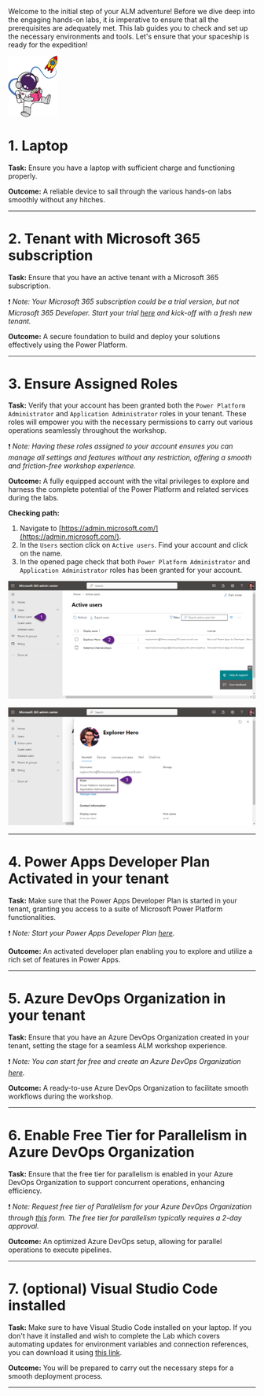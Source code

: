 Welcome to the initial step of your ALM adventure! Before we dive deep into the engaging hands-on labs, it is imperative to ensure that all the prerequisites are adequately met. This lab guides you to check and set up the necessary environments and tools. Let's ensure that your spaceship is ready for the expedition!

<img src="https://github.com/Katerina-Chernevskaya/BalticSummit2023/blob/56bd3760a60e6e829a9c3b666888e8dcb50b41cc/labs/screenshots/lab1/1-GearGalaxy.png" width="100">



# 1. Laptop
**Task:** Ensure you have a laptop with sufficient charge and functioning properly.

**Outcome:** A reliable device to sail through the various hands-on labs smoothly without any hitches.

***


# 2. Tenant with Microsoft 365 subscription
**Task:** Ensure that you have an active tenant with a Microsoft 365 subscription.

:exclamation: _Note:
Your Microsoft 365 subscription could be a trial version, but not Microsoft 365 Developer. Start your trial [here](https://signup.microsoft.com/get-started/signup?products=91dcd8b1-3b1b-444d-9cdb-0bc0da3eb40d&mproducts=CFQ7TTC0LH18:0002&fmproducts=CFQ7TTC0LH18:0002&culture=en-us&country=us&ali=1) and kick-off with a fresh new tenant._

**Outcome:** A secure foundation to build and deploy your solutions effectively using the Power Platform.

***


# 3. Ensure Assigned Roles
**Task:** Verify that your account has been granted both the `Power Platform Administrator` and `Application Administrator` roles in your tenant. These roles will empower you with the necessary permissions to carry out various operations seamlessly throughout the workshop.

:exclamation: _Note:
Having these roles assigned to your account ensures you can manage all settings and features without any restriction, offering a smooth and friction-free workshop experience._

**Outcome:** A fully equipped account with the vital privileges to explore and harness the complete potential of the Power Platform and related services during the labs.

**Checking path:**
1. Navigate to [https://admin.microsoft.com/](https://admin.microsoft.com/).
2. In the `Users` section click on `Active users`. Find your account and click on the name.
3. In the opened page check that both `Power Platform Administrator` and `Application Administrator` roles has been granted for your account.

![image.png](./screenshots/lab1/lab1-1.png)

![image.png](./screenshots/lab1/lab1-2.png)

***


# 4. Power Apps Developer Plan Activated in your tenant
**Task:** Make sure that the Power Apps Developer Plan is started in your tenant, granting you access to a suite of Microsoft Power Platform functionalities.

:exclamation: _Note:
Start your Power Apps Developer Plan [here](https://powerapps.microsoft.com/en-us/developerplan/)._

**Outcome:** An activated developer plan enabling you to explore and utilize a rich set of features in Power Apps.

***


# 5. Azure DevOps Organization in your tenant
**Task:** Ensure that you have an Azure DevOps Organization created in your tenant, setting the stage for a seamless ALM workshop experience.

:exclamation: _Note:
You can start for free and create an Azure DevOps Organization [here](https://dev.azure.com/)._

**Outcome:** A ready-to-use Azure DevOps Organization to facilitate smooth workflows during the workshop.

***


# 6. Enable Free Tier for Parallelism in Azure DevOps Organization
**Task:** Ensure that the free tier for parallelism is enabled in your Azure DevOps Organization to support concurrent operations, enhancing efficiency.

:exclamation: _Note:
Request free tier of Parallelism for your Azure DevOps Organization through [this](https://forms.office.com/pages/responsepage.aspx?id=v4j5cvGGr0GRqy180BHbR63mUWPlq7NEsFZhkyH8jChUMlM3QzdDMFZOMkVBWU5BWFM3SDI2QlRBSC4u) form. The free tier for parallelism typically requires a 2-day approval._

**Outcome:** An optimized Azure DevOps setup, allowing for parallel operations to execute pipelines.

***


# 7. (optional) Visual Studio Code installed
**Task:** Make sure to have Visual Studio Code installed on your laptop. If you don't have it installed and wish to complete the Lab which covers automating updates for environment variables and connection references, you can download it using [this link](https://code.visualstudio.com/).

**Outcome:** You will be prepared to carry out the necessary steps for a smooth deployment process.

***












